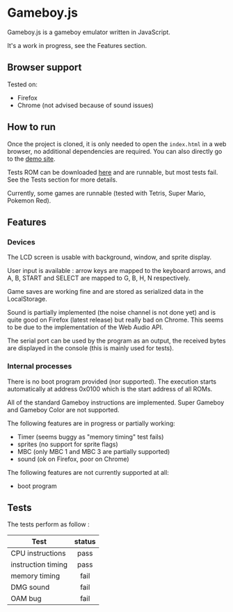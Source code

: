 Gameboy.js
==========

Gameboy.js is a gameboy emulator written in JavaScript.

It's a work in progress, see the Features section.

## Browser support

Tested on:
* Firefox
* Chrome (not advised because of sound issues)

## How to run

Once the project is cloned, it is only needed to open the `index.html` in a web browser, no additional dependencies are required.
You can also directly go to the [demo site](http://juchi.github.io/gameboy.js/).

Tests ROM can be downloaded [here](http://blargg.8bitalley.com/parodius/gb-tests/) and are runnable, but most tests fail.
See the Tests section for more details.

Currently, some games are runnable (tested with Tetris, Super Mario, Pokemon Red).

## Features

### Devices

The LCD screen is usable with background, window, and sprite display.

User input is available : arrow keys are mapped to the keyboard arrows,
and A, B, START and SELECT are mapped to G, B, H, N respectively.

Game saves are working fine and are stored as serialized data in the LocalStorage.

Sound is partially implemented (the noise channel is not done yet) and is quite
good on Firefox (latest release) but really bad on Chrome.
This seems to be due to the implementation of the Web Audio API.

The serial port can be used by the program as an output,
the received bytes are displayed in the console (this is mainly used for tests).

### Internal processes

There is no boot program provided (nor supported).
The execution starts automatically at address 0x0100 which is the start address of all ROMs.

All of the standard Gameboy instructions are implemented. Super Gameboy and Gameboy Color are not supported.

The following features are in progress or partially working:
* Timer (seems buggy as "memory timing" test fails)
* sprites (no support for sprite flags)
* MBC (only MBC 1 and MBC 3 are partially supported)
* sound (ok on Firefox, poor on Chrome)

The following features are not currently supported at all:
* boot program

## Tests

The tests perform as follow :

| Test               |  status  |
|--------------------|:--------:|
| CPU instructions   | pass     |
| instruction timing | pass     |
| memory timing      | fail     |
| DMG sound          | fail     |
| OAM bug            | fail     |
